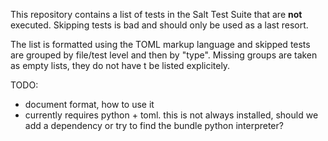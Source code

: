 This repository contains a list of tests in the Salt Test Suite that are **not** executed. Skipping
tests is bad and should only be used as a last resort.

The list is formatted using the TOML markup language and skipped tests are grouped by file/test level and then by "type". Missing
groups are taken as empty lists, they do  not have t be listed explicitely.

TODO:
- document format, how to use it
- currently requires python + toml. this is not always installed, should we add a dependency or try to find the bundle python interpreter?
